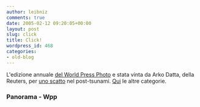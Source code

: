 ```yaml
---
author: leibniz
comments: true
date: 2005-02-12 09:20:05+00:00
layout: post
slug: click
title: Click!
wordpress_id: 468
categories:
- old-blog
---
```


L'edizione annuale [del World Press Photo](http://www.panorama.it/mondo/capitali/articolo/ix1-A020001029262) e stata vinta da Arko Datta, della Reuters, per [uno scatto](http://www.panorama.it/media/020001034058.jpg) nel post-tsunami. [Qui](http://www.worldpressphoto.nl/index.php?option=com_photogallery&task=blogsection&id=7&Itemid=87&bandwidth=low) le altre categorie.




### Panorama - Wpp
